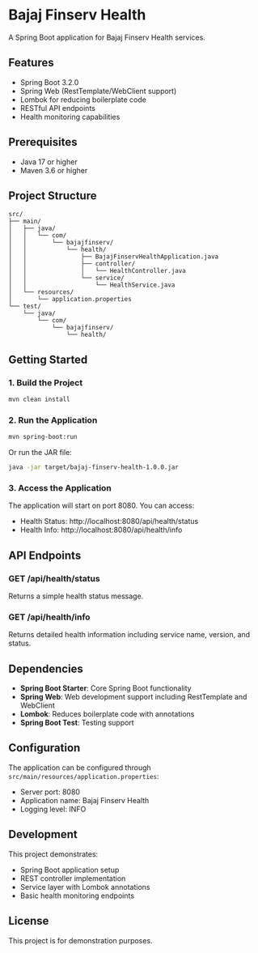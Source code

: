 # Bajaj Finserv Health

A Spring Boot application for Bajaj Finserv Health services.

## Features

- Spring Boot 3.2.0
- Spring Web (RestTemplate/WebClient support)
- Lombok for reducing boilerplate code
- RESTful API endpoints
- Health monitoring capabilities

## Prerequisites

- Java 17 or higher
- Maven 3.6 or higher

## Project Structure

```
src/
├── main/
│   ├── java/
│   │   └── com/
│   │       └── bajajfinserv/
│   │           └── health/
│   │               ├── BajajFinservHealthApplication.java
│   │               ├── controller/
│   │               │   └── HealthController.java
│   │               └── service/
│   │                   └── HealthService.java
│   └── resources/
│       └── application.properties
└── test/
    └── java/
        └── com/
            └── bajajfinserv/
                └── health/
```

## Getting Started

### 1. Build the Project

```bash
mvn clean install
```

### 2. Run the Application

```bash
mvn spring-boot:run
```

Or run the JAR file:

```bash
java -jar target/bajaj-finserv-health-1.0.0.jar
```

### 3. Access the Application

The application will start on port 8080. You can access:

- Health Status: http://localhost:8080/api/health/status
- Health Info: http://localhost:8080/api/health/info

## API Endpoints

### GET /api/health/status
Returns a simple health status message.

### GET /api/health/info
Returns detailed health information including service name, version, and status.

## Dependencies

- **Spring Boot Starter**: Core Spring Boot functionality
- **Spring Web**: Web development support including RestTemplate and WebClient
- **Lombok**: Reduces boilerplate code with annotations
- **Spring Boot Test**: Testing support

## Configuration

The application can be configured through `src/main/resources/application.properties`:

- Server port: 8080
- Application name: Bajaj Finserv Health
- Logging level: INFO

## Development

This project demonstrates:
- Spring Boot application setup
- REST controller implementation
- Service layer with Lombok annotations
- Basic health monitoring endpoints

## License

This project is for demonstration purposes.
